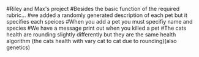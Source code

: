 #Riley and Max's project
#Besides the basic function of the required rubric...
#we added a randomly generated description of each pet but it specifies each speices
#When you add a pet you must specifiy name and species 
#We have a message print out when you killed a pet
#The cats health are rounding slightly differently but they are the same health algorithm  (the cats health with vary cat to cat due to rounding)(also genetics)
